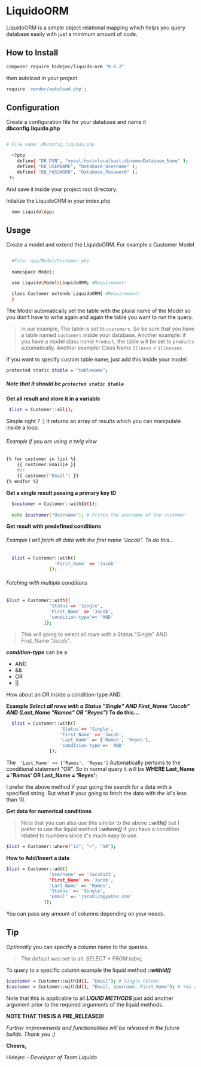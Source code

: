 # LiquidoORM
LiquidoORM is a simple object relational mapping which helps you query database easily with just a minimum amount of code.

## How to Install

```bash
composer require hidejec/liquido-orm "0.0.2"
```

then autoload in your project
```bash
require 'vendor/autoload.php';
```

## Configuration

Create a configuration file for your database and name it **dbconfig.liquido.php**

```bash

# File name: dbconfig.liquido.php

  <?php
  	define( "DB_DSN", "mysql:host=localhost;dbname=Database_Name" );
  	define( "DB_USERNAME", "Database_Username" );
  	define( "DB_PASSWORD", "Database_Password" );
 ?>
```
And save it inside your project root directory.

Intialize the LiquidoORM in your index.php

```bash
  new Liquido\App;
```

## Usage

Create a model and extend the LiquidoORM. For example a Customer Model

```bash

  #File: app/Model/Customer.php
  
  namespace Model;

  use Liquido\Model\LiquidoORM; #Requirement!

  class Customer extends LiquidoORM{ #Requirement!
  }
```

The Model automatically set the table with the plural name of the Model so you don't have to write again and again the table you want to run the query. 
> In our example, The table is set to `customers`. So be sure that you have a table named `customers` inside your database. 
> Another example: if you have a model class name ``Product``, the table will be set to `products` automatically. 
> Another example: Class Name `Illness` = `illnesses`.

If you want to specify custom table name, just add this inside your model: 
```bash
protected static $table = "tablename";
```
##### Note that it should be ```protected static $table```


**Get all result and store it in a variable**

```bash
 $list = Customer::all();
```
Simple right ? :) 
It returns an array of results which you can manipulate inside a loop.

###### Example if you are using a twig view

```bash
{% for customer in list %}
	{{ customer.Email|e }}
	#or 
	{{ customer["Email"] }}
{% endfor %}
```

**Get a single result passing a primary key ID**

```bash
  $customer = Customer::withId(1);
  
  echo $customer["Username"]; # Prints the username of the customer
```

**Get result with predefined conditions**

###### Example I will fetch all data with the first name "Jacob". To do this...

```bash
  $list = Customer::with([
			      'First_Name' => 'Jacob'
			    ]);
```

###### Fetching with multiple conditions

```bash
$list = Customer::with([
      			'Status'=> 'Single',
      			'First_Name' => 'Jacob',
      			'condition-type'=> 'AND'
			  ]);
```
>This will going to select all rows with a Status "Single" AND  First_Name "Jacob".

**_condition-type_** can be a
- AND
- &&
- OR
- ||

How about an OR inside a condition-type AND. 

**Example _Select all rows with a Status "Single" AND First_Name "Jacob" AND (Last_Name "Ramos" OR "Reyes")_ To do this...**

```bash
  $list = Customer::with([
        			'Status'=> 'Single',
        			'First_Name' => 'Jacob',
        			'Last_Name' => ['Ramos', 'Reyes'],
        			'condition-type'=> 'AND'
    			]);
```

The ` 'Last_Name' => ['Ramos', 'Reyes']` Automatically pertains to the conditional statement "OR". So in normal query it will be **WHERE Last_Name = 'Ramos' OR Last_Name = 'Reyes';**


I prefer the above method if your going the search for a data with a specified string. But what if your going to fetch the data with the id's less than 10.

**Get data for numerical conditions**

>Note that you can also use this similar to the above **_::with()_** but I prefer to use the liquid method **_::where()_** if you have a condition related to numbers since it's much easy to use. 

```bash
$list = Customer::where("id", "<", "10");
```

**How to Add/Insert a data**

```bash
$list = Customer::add([
    			'Username' => 'Jacob123',
    			'First_Name' => 'Jacob',
    			'Last_Name' => 'Ramos',
    			'Status' => 'Single',
    			'Email' => 'jacob123@yahoo.com'
			  ]);
```

You can pass any amount of columns depending on your needs. 

## Tip

_Optionally_ you can specify a column name to the queries. 
>The default was set to all. _SELECT * FROM table;_

To query to a specific column example the liquid method **_::withId()_**

```bash
$customer = Customer::withId(1, "Email"); # Single Column
$customer = Customer::withId(1, "Email, Username, First_Name"); # You can also specify multiple column names
```

Note that this is applicable to all **_LIQUID METHODS_** just add another argument prior to the required arguments of the liquid methods.









**NOTE THAT THIS IS A PRE_RELEASED!**

_Further improvements and functionalities will be released in the future builds. 
Thank you :)_



**Cheers,**

Hidejec - _Developer of Team Liquido_






